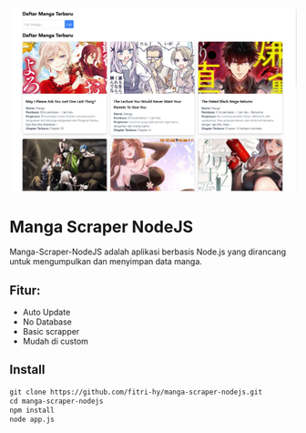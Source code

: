 <img src="./ss.png"/>

# Manga Scraper NodeJS

Manga-Scraper-NodeJS adalah aplikasi berbasis Node.js yang dirancang untuk mengumpulkan dan menyimpan data manga.

## Fitur:
- Auto Update
- No Database
- Basic scrapper
- Mudah di custom

## Install
```
git clone https://github.com/fitri-hy/manga-scraper-nodejs.git
cd manga-scraper-nodejs
npm install
node app.js
```
